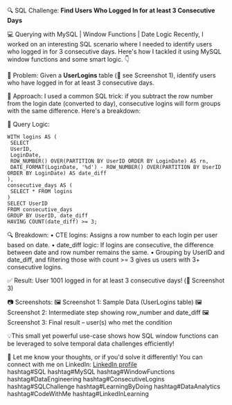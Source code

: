 🔍 SQL Challenge: **Find Users Who Logged In for at least 3 Consecutive Days**

 💻 Querying with MySQL | Window Functions | Date Logic
Recently, I worked on an interesting SQL scenario where I needed to identify users who logged in for 3 consecutive days. Here's how I tackled it using MySQL window functions and some smart logic. 👇 

🧩 Problem: 
Given a **UserLogins** table (📸 see Screenshot 1), identify users who have logged in for at least 3 consecutive days. 
 
🧠 Approach:
I used a common SQL trick: if you subtract the row number from the login date (converted to day), consecutive logins will form groups with the same difference. Here's a breakdown: 

📌 Query Logic: 
```
WITH logins AS (
 SELECT 
 UserID, 
 LoginDate, 
 ROW_NUMBER() OVER(PARTITION BY UserID ORDER BY LoginDate) AS rn,
 DATE_FORMAT(LoginDate, '%d') - ROW_NUMBER() OVER(PARTITION BY UserID ORDER BY LoginDate) AS date_diff
),
consecutive_days AS (
 SELECT * FROM logins
)
SELECT UserID 
FROM consecutive_days 
GROUP BY UserID, date_diff 
HAVING COUNT(date_diff) >= 3; 
```

🔍 Breakdown: 
• CTE logins: Assigns a row number to each login per user based on date.
• date_diff logic: If logins are consecutive, the difference between date and row number remains the same.
• Grouping by UserID and date_diff, and filtering those with count >= 3 gives us users with 3+ consecutive logins. 

✅ Result: User 1001 logged in for at least 3 consecutive days! (📸 Screenshot 3) 

📷 Screenshots: 
🖼️ Screenshot 1: Sample Data (UserLogins table)
🖼️ Screenshot 2: Intermediate step showing row_number and date_diff
🖼️ Screenshot 3: Final result – user(s) who met the condition 

💡This small yet powerful use-case shows how SQL window functions can be leveraged to solve temporal data challenges efficiently! 

🔗 Let me know your thoughts, or if you'd solve it differently! 
You can connect with me on LinkedIn: <a href="https://www.linkedin.com/in/pratik-bawane-5529901b9/" target="_blank">LinkedIn profile</a> <br> 
hashtag#SQL hashtag#MySQL hashtag#WindowFunctions hashtag#DataEngineering hashtag#ConsecutiveLogins hashtag#SQLChallenge hashtag#LearningByDoing hashtag#DataAnalytics hashtag#CodeWithMe hashtag#LinkedInLearning
